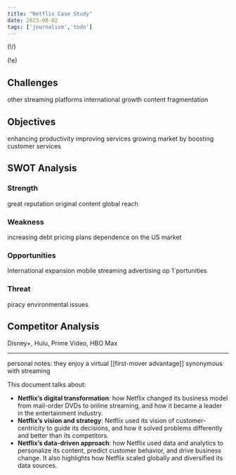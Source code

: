 ```yaml
---
title: "Netflix Case Study"
date: 2023-08-02
tags: ['journalism','todo']
---
```


(!/)


(!e)

## Challenges
other streaming platforms
international growth
content fragmentation

## Objectives
enhancing productivity
improving services 
growing market by boosting customer services 

## SWOT Analysis
### Strength
great reputation
original content
global reach

### Weakness
increasing debt 
pricing plans
dependence on the US market

### Opportunities
International expansion
mobile streaming
advertising op  1`portunities

### Threat
piracy
environmental issues


## Competitor Analysis
Disney+, Hulu, Prime Video, HBO Max

---
personal notes:
they enjoy a virtual [[first-mover advantage]]
synonymous with streaming


This document talks about:

- **Netflix’s digital transformation**: how Netflix changed its business model from mail-order DVDs to online streaming, and how it became a leader in the entertainment industry.
- **Netflix’s vision and strategy**:  Netflix used its vision of customer-centricity to guide its decisions, and how it solved problems differently and better than its competitors.
- **Netflix’s data-driven approach**: how Netflix used data and analytics to personalize its content, predict customer behavior, and drive business change. It also highlights how Netflix scaled globally and diversified its data sources.
